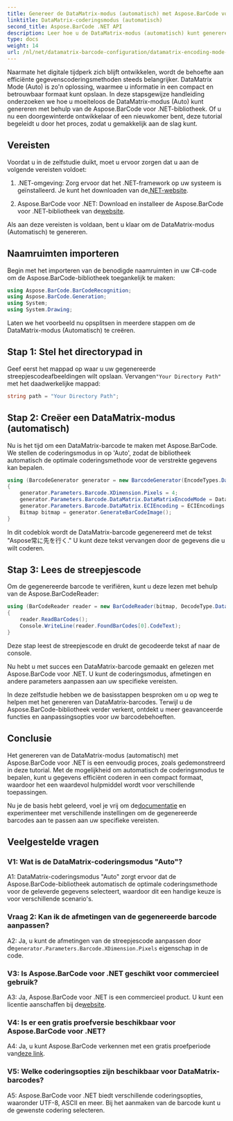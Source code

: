 ```yaml
---
title: Genereer de DataMatrix-modus (automatisch) met Aspose.BarCode voor .NET
linktitle: DataMatrix-coderingsmodus (automatisch)
second_title: Aspose.BarCode .NET API
description: Leer hoe u de DataMatrix-modus (automatisch) kunt genereren met Aspose.BarCode voor .NET. Deze stapsgewijze handleiding behandelt alles, van de vereisten tot het lezen van streepjescodes.
type: docs
weight: 14
url: /nl/net/datamatrix-barcode-configuration/datamatrix-encoding-mode-auto/
---
```

Naarmate het digitale tijdperk zich blijft ontwikkelen, wordt de behoefte aan efficiënte gegevenscoderingsmethoden steeds belangrijker. DataMatrix Mode (Auto) is zo'n oplossing, waarmee u informatie in een compact en betrouwbaar formaat kunt opslaan. In deze stapsgewijze handleiding onderzoeken we hoe u moeiteloos de DataMatrix-modus (Auto) kunt genereren met behulp van de Aspose.BarCode voor .NET-bibliotheek. Of u nu een doorgewinterde ontwikkelaar of een nieuwkomer bent, deze tutorial begeleidt u door het proces, zodat u gemakkelijk aan de slag kunt.

## Vereisten

Voordat u in de zelfstudie duikt, moet u ervoor zorgen dat u aan de volgende vereisten voldoet:

1.  .NET-omgeving: Zorg ervoor dat het .NET-framework op uw systeem is geïnstalleerd. Je kunt het downloaden van de[.NET-website](https://dotnet.microsoft.com/download/dotnet).

2.  Aspose.BarCode voor .NET: Download en installeer de Aspose.BarCode voor .NET-bibliotheek van de[website](https://releases.aspose.com/barcode/net/).

Als aan deze vereisten is voldaan, bent u klaar om de DataMatrix-modus (Automatisch) te genereren.

## Naamruimten importeren

Begin met het importeren van de benodigde naamruimten in uw C#-code om de Aspose.BarCode-bibliotheek toegankelijk te maken:

```csharp
using Aspose.BarCode.BarCodeRecognition;
using Aspose.BarCode.Generation;
using System;
using System.Drawing;
```

Laten we het voorbeeld nu opsplitsen in meerdere stappen om de DataMatrix-modus (Automatisch) te creëren.

## Stap 1: Stel het directorypad in

 Geef eerst het mappad op waar u uw gegenereerde streepjescodeafbeeldingen wilt opslaan. Vervangen`"Your Directory Path"` met het daadwerkelijke mappad:

```csharp
string path = "Your Directory Path";
```

## Stap 2: Creëer een DataMatrix-modus (automatisch)

Nu is het tijd om een DataMatrix-barcode te maken met Aspose.BarCode. We stellen de coderingsmodus in op 'Auto', zodat de bibliotheek automatisch de optimale coderingsmethode voor de verstrekte gegevens kan bepalen.

```csharp
using (BarcodeGenerator generator = new BarcodeGenerator(EncodeTypes.DataMatrix, "Aspose常に先を行く"))
{
    generator.Parameters.Barcode.XDimension.Pixels = 4;
    generator.Parameters.Barcode.DataMatrix.DataMatrixEncodeMode = DataMatrixEncodeMode.Auto;
    generator.Parameters.Barcode.DataMatrix.ECIEncoding = ECIEncodings.UTF8;
    Bitmap bitmap = generator.GenerateBarCodeImage();
}
```

In dit codeblok wordt de DataMatrix-barcode gegenereerd met de tekst "Aspose常に先を行く." U kunt deze tekst vervangen door de gegevens die u wilt coderen.

## Stap 3: Lees de streepjescode

Om de gegenereerde barcode te verifiëren, kunt u deze lezen met behulp van de Aspose.BarCodeReader:

```csharp
using (BarCodeReader reader = new BarCodeReader(bitmap, DecodeType.DataMatrix))
{
    reader.ReadBarCodes();
    Console.WriteLine(reader.FoundBarCodes[0].CodeText);
}
```

Deze stap leest de streepjescode en drukt de gecodeerde tekst af naar de console.

Nu hebt u met succes een DataMatrix-barcode gemaakt en gelezen met Aspose.BarCode voor .NET. U kunt de coderingsmodus, afmetingen en andere parameters aanpassen aan uw specifieke vereisten.

In deze zelfstudie hebben we de basisstappen besproken om u op weg te helpen met het genereren van DataMatrix-barcodes. Terwijl u de Aspose.BarCode-bibliotheek verder verkent, ontdekt u meer geavanceerde functies en aanpassingsopties voor uw barcodebehoeften.

## Conclusie

Het genereren van de DataMatrix-modus (automatisch) met Aspose.BarCode voor .NET is een eenvoudig proces, zoals gedemonstreerd in deze tutorial. Met de mogelijkheid om automatisch de coderingsmodus te bepalen, kunt u gegevens efficiënt coderen in een compact formaat, waardoor het een waardevol hulpmiddel wordt voor verschillende toepassingen.

 Nu je de basis hebt geleerd, voel je vrij om de[documentatie](https://reference.aspose.com/barcode/net/) en experimenteer met verschillende instellingen om de gegenereerde barcodes aan te passen aan uw specifieke vereisten.

## Veelgestelde vragen

### V1: Wat is de DataMatrix-coderingsmodus "Auto"?

A1: DataMatrix-coderingsmodus "Auto" zorgt ervoor dat de Aspose.BarCode-bibliotheek automatisch de optimale coderingsmethode voor de geleverde gegevens selecteert, waardoor dit een handige keuze is voor verschillende scenario's.

### Vraag 2: Kan ik de afmetingen van de gegenereerde barcode aanpassen?

 A2: Ja, u kunt de afmetingen van de streepjescode aanpassen door de`generator.Parameters.Barcode.XDimension.Pixels` eigenschap in de code.

### V3: Is Aspose.BarCode voor .NET geschikt voor commercieel gebruik?

 A3: Ja, Aspose.BarCode voor .NET is een commercieel product. U kunt een licentie aanschaffen bij de[website](https://purchase.aspose.com/buy).

### V4: Is er een gratis proefversie beschikbaar voor Aspose.BarCode voor .NET?

 A4: Ja, u kunt Aspose.BarCode verkennen met een gratis proefperiode van[deze link](https://releases.aspose.com/).

### V5: Welke coderingsopties zijn beschikbaar voor DataMatrix-barcodes?

A5: Aspose.BarCode voor .NET biedt verschillende coderingsopties, waaronder UTF-8, ASCII en meer. Bij het aanmaken van de barcode kunt u de gewenste codering selecteren.